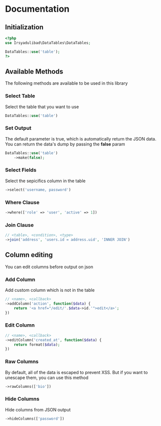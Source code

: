 # Documentation

## Initialization
```php
<?php
use Irsyadulibad\DataTables\DataTables;

DataTables::use('table');
?>
```

## Available Methods
The following methods are available to be used in this library
### Select Table
Select the table that you want to use
```php
DataTables::use('table')
```

### Set Output
The default parameter is true, which is automatically return the JSON data. You can return the data's dump by passing the **false** param
```php
DataTables::use('table')
	->make(false);
```

### Select Fields
Select the sepicifics column in the table
```php
->select('username, password')
```

### Where Clause
```php
->where(['role' => 'user', 'active' => 1])
```

### Join Clause
```php
// <table>, <condition>, <type>
->join('address', 'users.id = address.uid', 'INNER JOIN')
```

## Column editing
You can edit columns before output on json
### Add Column
Add custom column which is not in the table
```php
// <name>, <callback>
->addColumn('action', function($data) {
	return '<a href="/edit/'.$data->id.'">edit</a>';
})
```

### Edit Column
```php
// <name>, <callback>
->editColumn('created_at', function($data) {
    return format($data);
})
```

### Raw Columns
By default, all of the data is escaped to prevent XSS. But if you want to unescape them, you can use this method
```php
->rawColumns(['bio'])
```

### Hide Columns
Hide columns from JSON output
```php
->hideColumns(['password'])
```
